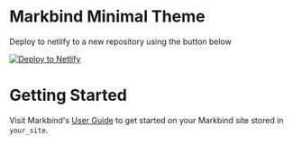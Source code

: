 # Markbind Minimal Theme

Deploy to netlify to a new repository using the button below

[![Deploy to Netlify](https://www.netlify.com/img/deploy/button.svg)](https://app.netlify.com/start/deploy?repository=https://github.com/Crphang/minimalrepo)

# Getting Started

Visit Markbind's [User Guide](https://markbind.org/userGuide/index.html) to get started on your Markbind site stored in `your_site`.